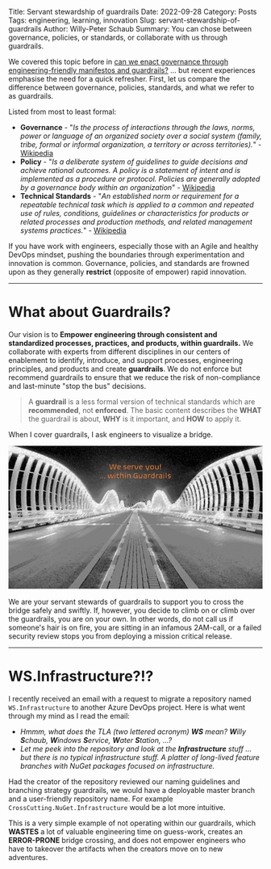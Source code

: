 Title: Servant stewardship of guardrails
Date: 2022-09-28
Category: Posts 
Tags: engineering, learning, innovation
Slug: servant-stewardship-of-guardrails
Author: Willy-Peter Schaub
Summary: You can chose between governance, policies, or standards, or collaborate with us through guardrails.

We covered this topic before in [can we enact governance through engineering-friendly manifestos and guardrails?](/governance-manifestos-guardrails.html) ... but recent experiences emphasise the need for a quick refresher. First, let us compare the difference between governance, policies, standards, and what we refer to as guardrails.

Listed from most to least formal:

- **Governance** - "_Is the process of interactions through the laws, norms, power or language of an organized society over a social system (family, tribe, formal or informal organization, a territory or across territories)._" - [Wikipedia](https://en.wikipedia.org/wiki/Governance)
- **Policy** - "_Is a deliberate system of guidelines to guide decisions and achieve rational outcomes. A policy is a statement of intent and is implemented as a procedure or protocol. Policies are generally adopted by a governance body within an organization_" - [Wikipedia](https://en.wikipedia.org/wiki/Policy)
- **Technical Standards** - "_An established norm or requirement for a repeatable technical task which is applied to a common and repeated use of rules, conditions, guidelines or characteristics for products or related processes and production methods, and related management systems practices._" - [Wikipedia](https://en.wikipedia.org/wiki/Technical_standard)

If you have work with engineers, especially those with an Agile and healthy DevOps mindset, pushing the boundaries through experimentation and innovation is common. Governance, policies, and standards are frowned upon as they generally **restrict** (opposite of empower) rapid innovation.

---

# What about Guardrails?

Our vision is to **Empower engineering through consistent and standardized processes, practices, and products, within guardrails.** We collaborate with experts from different disciplines in our centers of enablement to identify, introduce, and support processes, engineering principles, and products and create **guardrails**. We do not enforce but recommend guardrails to ensure that we reduce the risk of non-compliance and last-minute "stop the bus" decisions.

> A **guardrail** is a less formal version of technical standards which are **recommended**, not **enforced**. The basic content describes the **WHAT** the guardrail is about, **WHY** is it important, and **HOW** to apply it.

When I cover guardrails, I ask engineers to visualize a bridge.

![Bridge](../images/servant-stewardship-of-guardrails-1.png)

We are your servant stewards of guardrails to support you to cross the bridge safely and swiftly. If, however, you decide to climb on or climb over the guardrails, you are on your own. In other words, do not call us  if someone's hair is on fire, you are sitting in an infamous 2AM-call, or a failed security review stops you from deploying a mission critical release.

---

# WS.Infrastructure?!?

I recently received an email with a request to migrate a repository named ``WS.Infrastructure`` to another Azure DevOps project. Here is what went through my mind as I read the email:

- _Hmmm, what does the TLA (two lettered acronym) **WS** mean? **W**illy **S**chaub, **W**indows **S**ervice, **W**ater **S**tation, ...?_
- _Let me peek into the repository and look at the **Infrastructure** stuff ... but there is no typical infrastructure stuff. A platter of long-lived feature branches with NuGet packages focused on infrastructure._

Had the creator of the repository reviewed our naming guidelines and branching strategy guardrails, we would have a deployable master branch and a user-friendly repository name. For example ``CrossCutting.NuGet.Infrastructure`` would be a lot more intuitive.

This is a very simple example of not operating within our guardrails, which **WASTES** a lot of valuable engineering time on guess-work, creates an **ERROR-PRONE** bridge crossing, and does not empower engineers who have to takeover the artifacts when the creators move on to new adventures.

